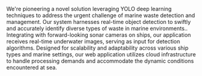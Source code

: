 We're pioneering a novel solution leveraging YOLO deep learning techniques to address the urgent challenge of marine waste detection and management. Our system harnesses real-time object detection to swiftly and accurately identify diverse types of waste in marine environments.. Integrating with forward-looking sonar cameras on ships, our application receives real-time underwater images, serving as input for detection algorithms. Designed for scalability and adaptability across various ship types and marine settings, our web application utilizes cloud infrastructure to handle processing demands and accommodate the dynamic conditions encountered at sea.
